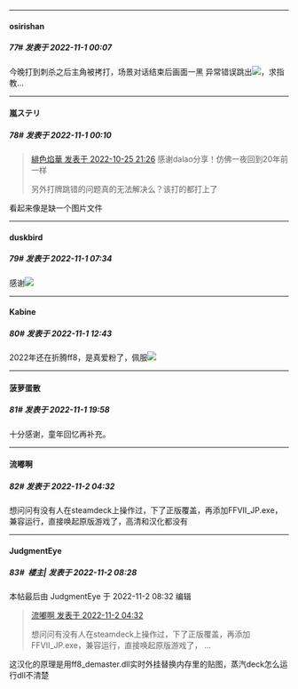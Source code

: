 

*****

####  osirishan  
##### 77#       发表于 2022-11-1 00:07

今晚打到刺杀之后主角被拷打，场景对话结束后画面一黑 异常错误跳出<img src="https://static.saraba1st.com/image/smiley/face2017/001.png" referrerpolicy="no-referrer">，求指教…

*****

####  嵐ステリ  
##### 78#       发表于 2022-11-1 00:10

<blockquote><a href="httphttps://bbs.saraba1st.com/2b/forum.php?mod=redirect&amp;goto=findpost&amp;pid=58099323&amp;ptid=2100962" target="_blank">緋色焰華 发表于 2022-10-25 21:26</a>
感谢dalao分享！仿佛一夜回到20年前一样

另外打牌跳错的问题真的无法解决么？该打的都打上了</blockquote>
看起来像是缺一个图片文件



*****

####  duskbird  
##### 79#       发表于 2022-11-1 07:34

感谢<img src="https://static.saraba1st.com/image/smiley/face2017/074.png" referrerpolicy="no-referrer">



*****

####  Kabine  
##### 80#       发表于 2022-11-1 12:43

2022年还在折腾ff8，是真爱粉了，佩服<img src="https://static.saraba1st.com/image/smiley/face2017/138.png" referrerpolicy="no-referrer">



*****

####  菠萝蛋散  
##### 81#       发表于 2022-11-1 19:58

十分感谢，童年回忆再补充。



*****

####  流嘟啊  
##### 82#       发表于 2022-11-2 04:32

想问问有没有人在steamdeck上操作过，下了正版覆盖，再添加FFVII_JP.exe，兼容运行，直接唤起原版游戏了，高清和汉化都没有



*****

####  JudgmentEye  
##### 83#         楼主| 发表于 2022-11-2 08:28

 本帖最后由 JudgmentEye 于 2022-11-2 08:32 编辑 
<blockquote><a href="httphttps://bbs.saraba1st.com/2b/forum.php?mod=redirect&amp;goto=findpost&amp;pid=58234236&amp;ptid=2100962" target="_blank">流嘟啊 发表于 2022-11-2 04:32</a>

想问问有没有人在steamdeck上操作过，下了正版覆盖，再添加FFVII_JP.exe，兼容运行，直接唤起原版游戏了， ...</blockquote>
这汉化的原理是用ff8_demaster.dll实时外挂替换内存里的贴图，蒸汽deck怎么运行dll不清楚

